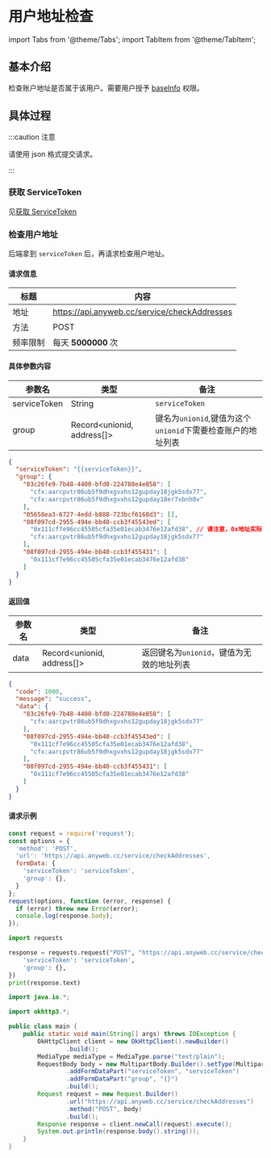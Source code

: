 # 用户地址检查

import Tabs from '@theme/Tabs'; import TabItem from '@theme/TabItem';

## 基本介绍

检查账户地址是否属于该用户。需要用户授予 [baseInfo](https://wiki.anyweb.cc/docs/usage#conflux) 权限。

## 具体过程

:::caution 注意

请使用 json 格式提交请求。

:::

### 获取 ServiceToken

见[获取 ServiceToken](https://wiki.anyweb.cc/docs/service/ServiceToken)

### 检查用户地址

后端拿到 `serviceToken` 后，再请求检查用户地址。

#### 请求信息

| 标题   | 内容                                           |
|------|----------------------------------------------|
| 地址   | https://api.anyweb.cc/service/checkAddresses |
| 方法   | POST                                         |
| 频率限制 | 每天 **5000000** 次                             |

#### 具体参数内容

| 参数名          | 类型                         | 备注                                      |
|--------------|----------------------------|-----------------------------------------|
| serviceToken | String                     | `serviceToken`                          |
| group        | Record<unionid, address[]> | 键名为`unionid`,键值为这个`unionid`下需要检查账户的地址列表 |
```json
{
  "serviceToken": "{{serviceToken}}",
  "group": {
    "83c26fe9-7b48-4400-bfd0-224788e4e858": [
      "cfx:aarcpvtr86ub5f9dhxgvxhs12gupday18jgk5sdx77",
      "cfx:aarcpvtr86ub5f9dhxgvxhs12gupday18er7xbnh0v"
    ],
    "05658ea3-6727-4edd-b888-723bcf6168d3": [],
    "08f097cd-2955-494e-bb40-ccb3f45543ed": [
      "0x111cf7e96cc45505cfa35e01ecab3476e12afd38", // 请注意，0x地址实际是不合法的，只是为了演示错误的写法。地址请用cfx开头地址表示。
      "cfx:aarcpvtr86ub5f9dhxgvxhs12gupday18jgk5sdx77"
    ],
    "08f097cd-2955-494e-bb40-ccb3f455431": [
      "0x111cf7e96cc45505cfa35e01ecab3476e12afd38"
    ]
  }
}
```
#### 返回值

| 参数名  | 类型                       | 备注                        | 
|------|--------------------------|---------------------------| 
| data | Record<unionid, address[]>  | 返回键名为`unionid`，键值为无效的地址列表 |

```json
{
  "code": 1000,
  "message": "success",
  "data": {
    "83c26fe9-7b48-4400-bfd0-224788e4e858": [
      "cfx:aarcpvtr86ub5f9dhxgvxhs12gupday18jgk5sdx77"
    ],
    "08f097cd-2955-494e-bb40-ccb3f45543ed": [
      "0x111cf7e96cc45505cfa35e01ecab3476e12afd38",
      "cfx:aarcpvtr86ub5f9dhxgvxhs12gupday18jgk5sdx77"
    ],
    "08f097cd-2955-494e-bb40-ccb3f455431": [
      "0x111cf7e96cc45505cfa35e01ecab3476e12afd38"
    ]
  }
}
```

#### 请求示例

<Tabs>
<TabItem value="js" label="Node">

```javascript
const request = require('request');
const options = {
  'method': 'POST',
  'url': 'https://api.anyweb.cc/service/checkAddresses',
  formData: {
    'serviceToken': 'serviceToken',
    'group': {},
  }
};
request(options, function (error, response) {
  if (error) throw new Error(error);
  console.log(response.body);
});
```

</TabItem>
<TabItem value="py" label="Python">

```py
import requests

response = requests.request("POST", "https://api.anyweb.cc/service/checkAddresses", data={
    'serviceToken': 'serviceToken',
    'group': {},
})
print(response.text)
```

</TabItem>
<TabItem value="java" label="Java">

```java
import java.io.*;

import okhttp3.*;

public class main {
    public static void main(String[] args) throws IOException {
        OkHttpClient client = new OkHttpClient().newBuilder()
                .build();
        MediaType mediaType = MediaType.parse("text/plain");
        RequestBody body = new MultipartBody.Builder().setType(MultipartBody.FORM)
                .addFormDataPart("serviceToken", "serviceToken")
                .addFormDataPart("group", "{}")
                .build();
        Request request = new Request.Builder()
                .url("https://api.anyweb.cc/service/checkAddresses")
                .method("POST", body)
                .build();
        Response response = client.newCall(request).execute();
        System.out.println(response.body().string());
    }
}

```

</TabItem>
</Tabs>


